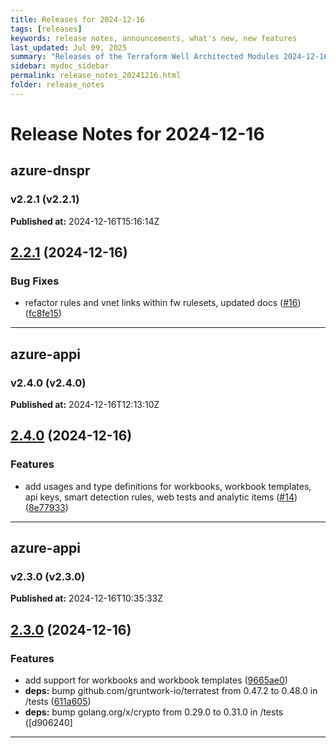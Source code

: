 ```yaml
---
title: Releases for 2024-12-16
tags: [releases]
keywords: release notes, announcements, what's new, new features
last_updated: Jul 09, 2025
summary: "Releases of the Terraform Well Architected Modules 2024-12-16"
sidebar: mydoc_sidebar
permalink: release_notes_20241216.html
folder: release_notes
---
```


# Release Notes for 2024-12-16

## azure-dnspr
### v2.2.1 (v2.2.1)
**Published at:** 2024-12-16T15:16:14Z

## [2.2.1](https://github.com/CloudNationHQ/terraform-azure-dnspr/compare/v2.2.0...v2.2.1) (2024-12-16)


### Bug Fixes

* refactor rules and vnet links within fw rulesets, updated docs ([#16](https://github.com/CloudNationHQ/terraform-azure-dnspr/issues/16)) ([fc8fe15](https://github.com/CloudNationHQ/terraform-azure-dnspr/commit/fc8fe15afee515ce2e7ada0d39764c3737f3423e))

---

## azure-appi
### v2.4.0 (v2.4.0)
**Published at:** 2024-12-16T12:13:10Z

## [2.4.0](https://github.com/CloudNationHQ/terraform-azure-appi/compare/v2.3.0...v2.4.0) (2024-12-16)


### Features

* add usages and type definitions for workbooks, workbook templates, api keys, smart detection rules, web tests and analytic items ([#14](https://github.com/CloudNationHQ/terraform-azure-appi/issues/14)) ([8e77933](https://github.com/CloudNationHQ/terraform-azure-appi/commit/8e77933cce309bb8b20ca150cc468e8dbd834cf3))

---

## azure-appi
### v2.3.0 (v2.3.0)
**Published at:** 2024-12-16T10:35:33Z

## [2.3.0](https://github.com/CloudNationHQ/terraform-azure-appi/compare/v2.2.0...v2.3.0) (2024-12-16)


### Features

* add support for workbooks and workbook templates ([9665ae0](https://github.com/CloudNationHQ/terraform-azure-appi/commit/9665ae02ba60997ca895f374c24abbcb4b3eb244))
* **deps:** bump github.com/gruntwork-io/terratest from 0.47.2 to 0.48.0 in /tests ([611a605](https://github.com/CloudNationHQ/terraform-azure-appi/commit/611a605b617dc8c9ac4713a8147f2a6251924f34))
* **deps:** bump golang.org/x/crypto from 0.29.0 to 0.31.0 in /tests ([d906240]

---

